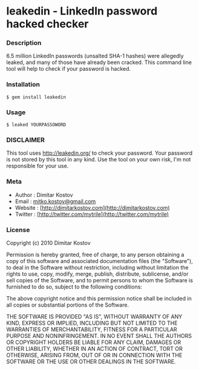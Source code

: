 # leakedin - LinkedIn password hacked checker

### Description

6.5 million LinkedIn passwords (unsalted SHA-1 hashes) were allegedly leaked, and many of those have already been cracked. This command line tool will help to check if your password is hacked.

### Installation

    $ gem install leakedin

### Usage

    $ leaked YOURPASSOWORD


### DISCLAIMER

This tool uses http://leakedin.org/ to check your password. Your password is not stored by this tool in any kind.
Use the tool on your own risk, I'm not responsible for your use.

### Meta

* Author  : Dimitar Kostov
* Email   : mitko.kostov@gmail.com
* Website : [http://dimitarkostov.com](http://dimitarkostov.com)
* Twitter : [http://twitter.com/mytrile](http://twitter.com/mytrile)

### License

Copyright (c) 2010 Dimitar Kostov

Permission is hereby granted, free of charge, to any person obtaining a copy
of this software and associated documentation files (the "Software"), to deal
in the Software without restriction, including without limitation the rights
to use, copy, modify, merge, publish, distribute, sublicense, and/or sell
copies of the Software, and to permit persons to whom the Software is
furnished to do so, subject to the following conditions:

The above copyright notice and this permission notice shall be included in
all copies or substantial portions of the Software.

THE SOFTWARE IS PROVIDED "AS IS", WITHOUT WARRANTY OF ANY KIND, EXPRESS OR
IMPLIED, INCLUDING BUT NOT LIMITED TO THE WARRANTIES OF MERCHANTABILITY,
FITNESS FOR A PARTICULAR PURPOSE AND NONINFRINGEMENT. IN NO EVENT SHALL THE
AUTHORS OR COPYRIGHT HOLDERS BE LIABLE FOR ANY CLAIM, DAMAGES OR OTHER
LIABILITY, WHETHER IN AN ACTION OF CONTRACT, TORT OR OTHERWISE, ARISING FROM,
OUT OF OR IN CONNECTION WITH THE SOFTWARE OR THE USE OR OTHER DEALINGS IN
THE SOFTWARE.
